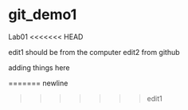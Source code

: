 # git_demo1
Lab01
<<<<<<< HEAD


edit1 should be from the computer
edit2 from github

adding things here

=======
newline
>>>>>>> edit1
